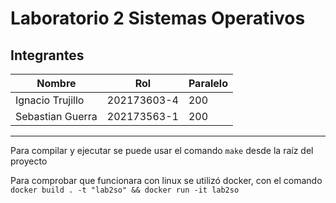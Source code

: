 # Laboratorio 2 Sistemas Operativos

## Integrantes

| Nombre           | Rol         | Paralelo |
|------------------|-------------|----------|
| Ignacio Trujillo | 202173603-4 | 200      |
| Sebastian Guerra | 202173563-1 | 200      |

---

Para compilar y ejecutar se puede usar el comando `make` desde la raíz del proyecto

Para comprobar que funcionara con linux se utilizó docker, con el comando `docker build . -t "lab2so" && docker run -it lab2so`

